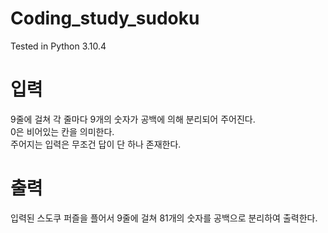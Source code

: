# Coding_study_sudoku
Tested in Python 3.10.4

# 입력
9줄에 걸쳐 각 줄마다 9개의 숫자가 공백에 의해 분리되어 주어진다. <br>
0은 비어있는 칸을 의미한다. <br>
주어지는 입력은 무조건 답이 단 하나 존재한다. <br>

# 출력
입력된 스도쿠 퍼즐을 플어서 9줄에 걸쳐 81개의 숫자를 공백으로 분리하여 출력한다.
